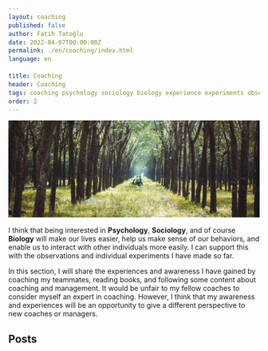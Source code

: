 ```yaml
---
layout: coaching
published: false
author: Fatih Tatoğlu
date: 2022-04-07T00:00:00Z
permalink: ./en/coaching/index.html
language: en

title: Coaching
header: Coaching
tags: coaching psychology sociology biology experience experiments observations
order: 2
---
```


![Koçluk](../../image/coaching.jpg "Min An - [Pexels](https://www.pexels.com/tr-tr/fotograf/ormanin-ortasinda-motosiklet-suren-iki-kisi-fotografi-1006116/)")

I think that being interested in **Psychology**, **Sociology**, and of course **Biology** will make our lives easier, help us make sense of our behaviors, and enable us to interact with other individuals more easily. I can support this with the observations and individual experiments I have made so far.

In this section, I will share the experiences and awareness I have gained by coaching my teammates, reading books, and following some content about coaching and management. It would be unfair to my fellow coaches to consider myself an expert in coaching. However, I think that my awareness and experiences will be an opportunity to give a different perspective to new coaches or managers.

## Posts
